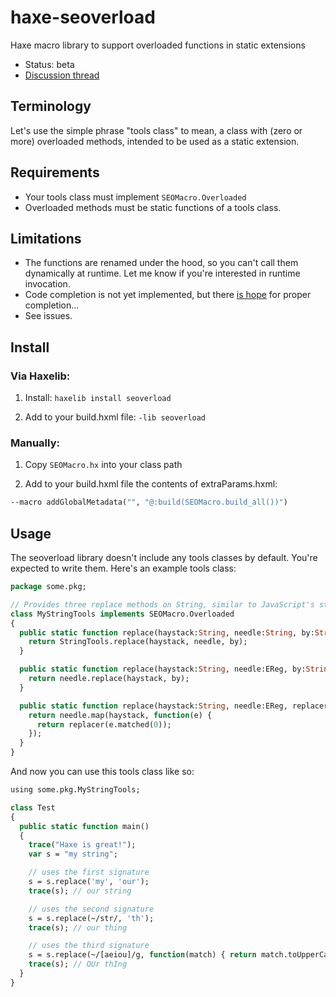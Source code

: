 # haxe-seoverload
Haxe macro library to support overloaded functions in static extensions

- Status: beta
- [Discussion thread](https://community.haxe.org/t/toying-with-a-macro-for-overloading-via-static-extension/840/)

## Terminology

Let's use the simple phrase "tools class" to mean, a class with (zero or more) overloaded methods,
intended to be used as a static extension.

## Requirements

- Your tools class must implement `SEOMacro.Overloaded`
- Overloaded methods must be static functions of a tools class.

## Limitations

- The functions are renamed under the hood, so you can't call them dynamically at runtime. Let me know if you're interested in runtime invocation.
- Code completion is not yet implemented, but there [is hope](https://twitter.com/Jeff__Ward/status/1014891629612707842) for proper completion...
- See issues.

## Install

### Via Haxelib:

1) Install: `haxelib install seoverload`

2) Add to your build.hxml file: `-lib seoverload`

### Manually:

1) Copy `SEOMacro.hx` into your class path

2) Add to your build.hxml file the contents of extraParams.hxml:

```haxe
--macro addGlobalMetadata("", "@:build(SEOMacro.build_all())")
```

## Usage

The seoverload library doesn't include any tools classes by default. You're expected
to write them. Here's an example tools class:

```haxe
package some.pkg;

// Provides three replace methods on String, similar to JavaScript's str.replace()
class MyStringTools implements SEOMacro.Overloaded
{
  public static function replace(haystack:String, needle:String, by:String):String {
    return StringTools.replace(haystack, needle, by);
  }

  public static function replace(haystack:String, needle:EReg, by:String):String {
    return needle.replace(haystack, by);
  }

  public static function replace(haystack:String, needle:EReg, replacer:String->String):String {
    return needle.map(haystack, function(e) {
      return replacer(e.matched(0));
    });
  }
}
```

And now you can use this tools class like so:

```haxe
using some.pkg.MyStringTools;

class Test
{
  public static function main()
  {
    trace("Haxe is great!");
    var s = "my string";

    // uses the first signature
    s = s.replace('my', 'our');
    trace(s); // our string

    // uses the second signature
    s = s.replace(~/str/, 'th');
    trace(s); // our thing

    // uses the third signature
    s = s.replace(~/[aeiou]/g, function(match) { return match.toUpperCase(); });
    trace(s); // OUr thIng
  }
}
```

